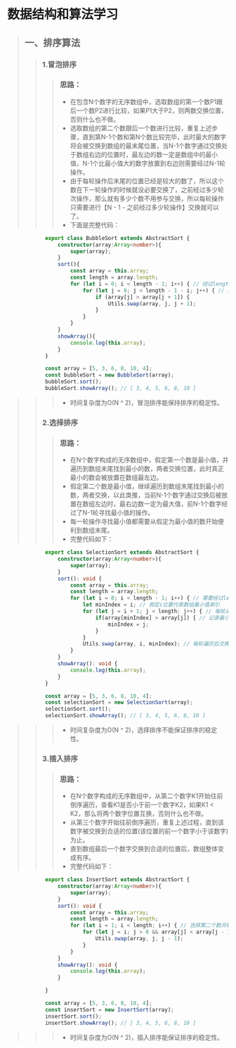 # 数据结构和算法学习
>## 一、排序算法
>>### 1.冒泡排序
>>> ### 思路：
>>> * 在包含N个数字的无序数组中，选取数组的第一个数P1跟后一个数P2进行比较，如果P1大于P2，则两数交换位置，否则什么也不做。
>>> * 选取数组的第二个数跟后一个数进行比较，重复上述步骤，直到第N-1个数和第N个数比较完毕，此时最大的数字将会被交换到数组的最末尾位置，当N-1个数字通过交换处于数组右边的位置时，最左边的数一定是数组中的最小值，N-1个比最小值大的数字放置到右边则需要经过N-1轮操作。
>>> * 由于每轮操作后末尾的位置已经是较大的数了，所以这个数在下一轮操作的时候就没必要交换了，之前经过多少轮次操作，那么就有多少个数不用参与交换，所以每轮操作只需要进行【N - 1 - 之前经过多少轮操作】交换就可以了。
>>> * 下面是完整代码：
```typescript
            export class BubbleSort extends AbstractSort {
                constructor(array:Array<number>){
                    super(array);
                }
                sort(){
                    const array = this.array;
                    const length = array.length;
                    for (let i = 0; i < length - 1; i++) { // 经过length - 1轮操作
                        for (let j = 0; j < length - 1 - i; j++) { // 每轮交换减去之前已经进行操作的轮次i，代表不处理i个已经放置在数组右边的较大数
                            if (array[j] > array[j + 1]) {
                                Utils.swap(array, j, j + 1);
                            }
                        }
                    }        
                }
                showArray(){
                    console.log(this.array);
                }
            }

            const array = [5, 3, 6, 8, 10, 4];
            const bubbleSort = new BubbleSort(array); 
            bubbleSort.sort();
            bubbleSort.showArray(); // [ 3, 4, 5, 6, 8, 10 ]
```
>>> * 时间复杂度为O(N ^ 2)，冒泡排序能保持排序的稳定性。
>>### 2.选择排序
>>> ### 思路：
>>> * 在N个数字构成的无序数组中，假定第一个数是最小值，并遍历到数组末尾找到最小的数，两者交换位置，此时真正最小的数会被放置在数组最左边。
>>> * 假定第二个数是最小值，继续遍历到数组末尾找到最小的数，两者交换，以此类推，当前N-1个数字通过交换后被放置在数组左边时，最右边数一定为最大值，前N-1个数字经过了N-1轮寻找最小值的操作。
>>> * 每一轮操作寻找最小值都需要从假定为最小值的数开始便利到数组末尾。
>>> * 完整代码如下：
```typescript
            export class SelectionSort extends AbstractSort {
                constructor(array:Array<number>){
                    super(array);
                }
                sort(): void {
                    const array = this.array;
                    const length = array.length;
                    for (let i = 0; i < length - 1; i++) { // 需要经过length - 1轮寻找最小值的操作
                        let minIndex = i; // 假定i位置代表数组最小值索引
                        for (let j = i + 1; j < length; j++) { // 每轮从i+1的位置遍历到数组末尾，与i位置的值比较
                            if(array[minIndex] > array[j]) { // 记录最小值的索引，如果遍历数组发现更小的值，则更新索引，直到找到最小的值索引为止
                                minIndex = j;
                            }
                        }
                        Utils.swap(array, i, minIndex); // 每轮遍历后交换初始索引i位置的数和最小索引位置的数交换，此时i位置就是该轮最小的数
                    }
                }
                showArray(): void {
                    console.log(this.array);
                }   
            }

            const array = [5, 3, 6, 8, 10, 4];
            const selectionSort = new SelectionSort(array); 
            selectionSort.sort();
            selectionSort.showArray(); // [ 3, 4, 5, 6, 8, 10 ]
```
>>> * 时间复杂度为O(N ^ 2)，选择排序不能保证排序的稳定性。
>>### 3.插入排序
>>> ### 思路：
>>> * 在N个数字构成的无序数组中，从第二个数字K1开始往前倒序遍历，查看K1是否小于前一个数字K2，如果K1 < K2，那么将两个数字位置互换，否则什么也不做。
>>> * 从第三个数字开始往前倒序遍历，重复上述过程，直到该数字被交换到合适的位置(该位置的前一个数字小于该数字)为止。
>>> * 直到数组最后一个数字交换到合适的位置后，数组整体变成有序。
>>> * 完整代码如下：
```typescript
            export class InsertSort extends AbstractSort {
                constructor(array:Array<number>){
                    super(array);
                }
                sort(): void {
                    const array = this.array;
                    const length = array.length;
                    for (let i = 1; i < length; i++) { // 选择第二个数开始往前遍历
                        for (let j = i; j > 0 && array[j] < array[j - 1]; j--) { // 把选择的数跟前面的数比较，比前一个数小，就交换位置，再用交换位置后的数跟前面的数比较，直到该数大于前一个数为止
                            Utils.swap(array, j, j - 1);
                        }
                    }
                }
                showArray(): void {
                    console.log(this.array);
                }

            }

            const array = [5, 3, 6, 8, 10, 4];
            const insertSort = new InsertSort(array); 
            insertSort.sort();
            insertSort.showArray(); // [ 3, 4, 5, 6, 8, 10 ]
```
>>> * 时间复杂度为O(N ^ 2)，插入排序能保证排序的稳定性。


